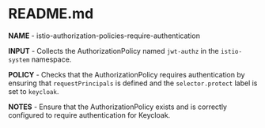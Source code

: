 # README.md

**NAME** - istio-authorization-policies-require-authentication

**INPUT** - Collects the AuthorizationPolicy named `jwt-authz` in the `istio-system` namespace.

**POLICY** - Checks that the AuthorizationPolicy requires authentication by ensuring that `requestPrincipals` is defined and the `selector.protect` label is set to `keycloak`.

**NOTES** - Ensure that the AuthorizationPolicy exists and is correctly configured to require authentication for Keycloak.